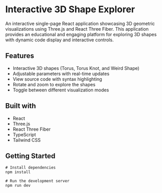 # Interactive 3D Shape Explorer

An interactive single-page React application showcasing 3D geometric visualizations using Three.js and React Three Fiber. This application provides an educational and engaging platform for exploring 3D shapes with dynamic code display and interactive controls.

## Features
- Interactive 3D shapes (Torus, Torus Knot, and Weird Shape)
- Adjustable parameters with real-time updates
- View source code with syntax highlighting
- Rotate and zoom to explore the shapes
- Toggle between different visualization modes

## Built with
- React
- Three.js
- React Three Fiber
- TypeScript
- Tailwind CSS

## Getting Started
```shell
# Install dependencies
npm install

# Run the development server
npm run dev
